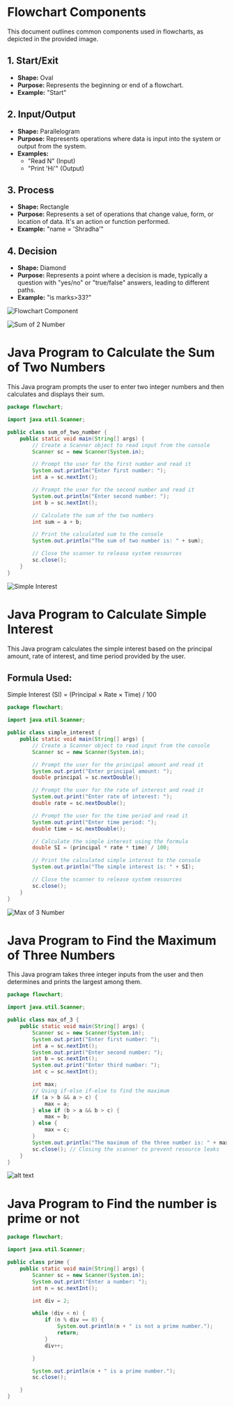 # Flowchart Components

This document outlines common components used in flowcharts, as depicted in the provided image.

## 1. Start/Exit

- **Shape:** Oval
- **Purpose:** Represents the beginning or end of a flowchart.
- **Example:** "Start"

## 2. Input/Output

- **Shape:** Parallelogram
- **Purpose:** Represents operations where data is input into the system or output from the system.
- **Examples:**
  - "Read N" (Input)
  - "Print 'Hi'" (Output)

## 3. Process

- **Shape:** Rectangle
- **Purpose:** Represents a set of operations that change value, form, or location of data. It's an action or function performed.
- **Example:** "name = 'Shradha'"

## 4. Decision

- **Shape:** Diamond
- **Purpose:** Represents a point where a decision is made, typically a question with "yes/no" or "true/false" answers, leading to different paths.
- **Example:** "is marks>33?"

![Flowchart Component](<Screenshot 2025-06-02 232357.png>)

![Sum of 2 Number](image.png)

# Java Program to Calculate the Sum of Two Numbers

This Java program prompts the user to enter two integer numbers and then calculates and displays their sum.

```java
package flowchart;

import java.util.Scanner;

public class sum_of_two_number {
    public static void main(String[] args) {
        // Create a Scanner object to read input from the console
        Scanner sc = new Scanner(System.in);

        // Prompt the user for the first number and read it
        System.out.println("Enter first number: ");
        int a = sc.nextInt();

        // Prompt the user for the second number and read it
        System.out.println("Enter second number: ");
        int b = sc.nextInt();

        // Calculate the sum of the two numbers
        int sum = a + b;

        // Print the calculated sum to the console
        System.out.println("The sum of two number is: " + sum);

        // Close the scanner to release system resources
        sc.close();
    }
}
```

![Simple Interest](image-1.png)

# Java Program to Calculate Simple Interest

This Java program calculates the simple interest based on the principal amount, rate of interest, and time period provided by the user.

## Formula Used:

Simple Interest (SI) = (Principal × Rate × Time) / 100

```java
package flowchart;

import java.util.Scanner;

public class simple_interest {
    public static void main(String[] args) {
        // Create a Scanner object to read input from the console
        Scanner sc = new Scanner(System.in);

        // Prompt the user for the principal amount and read it
        System.out.print("Enter principal amount: ");
        double principal = sc.nextDouble();

        // Prompt the user for the rate of interest and read it
        System.out.print("Enter rate of interest: ");
        double rate = sc.nextDouble();

        // Prompt the user for the time period and read it
        System.out.print("Enter time period: ");
        double time = sc.nextDouble();

        // Calculate the simple interest using the formula
        double SI = (principal * rate * time) / 100;

        // Print the calculated simple interest to the console
        System.out.println("The simple interest is: " + SI);

        // Close the scanner to release system resources
        sc.close();
    }
}
```

![Max of 3 Number](image-2.png)

# Java Program to Find the Maximum of Three Numbers

This Java program takes three integer inputs from the user and then determines and prints the largest among them.

```java
package flowchart;

import java.util.Scanner;

public class max_of_3 {
    public static void main(String[] args) {
        Scanner sc = new Scanner(System.in);
        System.out.print("Enter first number: ");
        int a = sc.nextInt();
        System.out.print("Enter second number: ");
        int b = sc.nextInt();
        System.out.print("Enter third number: ");
        int c = sc.nextInt();

        int max;
        // Using if-else if-else to find the maximum
        if (a > b && a > c) {
            max = a;
        } else if (b > a && b > c) {
            max = b;
        } else {
            max = c;
        }
        System.out.println("The maximum of the three number is: " + max);
        sc.close(); // Closing the scanner to prevent resource leaks
    }
}
```

![alt text](image-3.png)

# Java Program to Find the number is prime or not

```java
package flowchart;

import java.util.Scanner;

public class prime {
    public static void main(String[] args) {
        Scanner sc = new Scanner(System.in);
        System.out.print("Enter a number: ");
        int n = sc.nextInt();

        int div = 2;

        while (div < n) {
            if (n % div == 0) {
                System.out.println(n + " is not a prime number.");
                return;
            }
            div++;

        }

        System.out.println(n + " is a prime number.");
        sc.close();

    }
}
```
